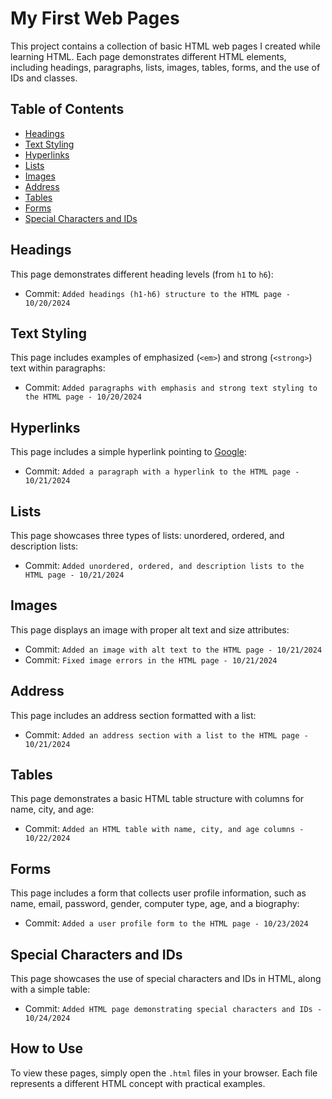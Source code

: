 # My First Web Pages

This project contains a collection of basic HTML web pages I created while learning HTML. Each page demonstrates different HTML elements, including headings, paragraphs, lists, images, tables, forms, and the use of IDs and classes.

## Table of Contents
- [Headings](#headings)
- [Text Styling](#text-styling)
- [Hyperlinks](#hyperlinks)
- [Lists](#lists)
- [Images](#images)
- [Address](#address)
- [Tables](#tables)
- [Forms](#forms)
- [Special Characters and IDs](#special-characters-and-ids)

## Headings
This page demonstrates different heading levels (from `h1` to `h6`):
- Commit: `Added headings (h1-h6) structure to the HTML page - 10/20/2024`

## Text Styling
This page includes examples of emphasized (`<em>`) and strong (`<strong>`) text within paragraphs:
- Commit: `Added paragraphs with emphasis and strong text styling to the HTML page - 10/20/2024`

## Hyperlinks
This page includes a simple hyperlink pointing to [Google](http://www.google.com):
- Commit: `Added a paragraph with a hyperlink to the HTML page - 10/21/2024`

## Lists
This page showcases three types of lists: unordered, ordered, and description lists:
- Commit: `Added unordered, ordered, and description lists to the HTML page - 10/21/2024`

## Images
This page displays an image with proper alt text and size attributes:
- Commit: `Added an image with alt text to the HTML page - 10/21/2024`
- Commit: `Fixed image errors in the HTML page - 10/21/2024`

## Address
This page includes an address section formatted with a list:
- Commit: `Added an address section with a list to the HTML page - 10/21/2024`

## Tables
This page demonstrates a basic HTML table structure with columns for name, city, and age:
- Commit: `Added an HTML table with name, city, and age columns - 10/22/2024`

## Forms
This page includes a form that collects user profile information, such as name, email, password, gender, computer type, age, and a biography:
- Commit: `Added a user profile form to the HTML page - 10/23/2024`

## Special Characters and IDs
This page showcases the use of special characters and IDs in HTML, along with a simple table:
- Commit: `Added HTML page demonstrating special characters and IDs - 10/24/2024`

## How to Use
To view these pages, simply open the `.html` files in your browser. Each file represents a different HTML concept with practical examples.
